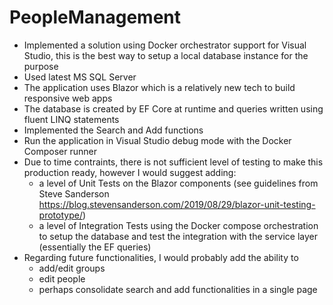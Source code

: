 # PeopleManagement

* Implemented a solution using Docker orchestrator support for Visual Studio, this is the best way to setup a local database instance for the purpose
* Used latest MS SQL Server
* The application uses Blazor which is a relatively new tech to build responsive web apps
* The database is created by EF Core at runtime and queries written using fluent LINQ statements
* Implemented the Search and Add functions
* Run the application in Visual Studio debug mode with the Docker Composer runner
* Due to time contraints, there is not sufficient level of testing to make this production ready, however I would suggest adding:
  * a level of Unit Tests on the Blazor components (see guidelines from Steve Sanderson https://blog.stevensanderson.com/2019/08/29/blazor-unit-testing-prototype/)
  * a level of Integration Tests using the Docker compose orchestration to setup the database and test the integration with the service layer (essentially the EF queries)
* Regarding future functionalities, I would probably add the ability to
  * add/edit groups
  * edit people
  * perhaps consolidate search and add functionalities in a single page 